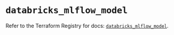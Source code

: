 # `databricks_mlflow_model`

Refer to the Terraform Registry for docs: [`databricks_mlflow_model`](https://registry.terraform.io/providers/databricks/databricks/1.82.0/docs/resources/mlflow_model).
